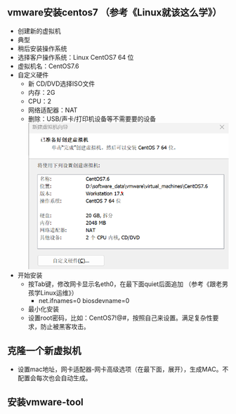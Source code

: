 ## vmware安装centos7 （参考《Linux就该这么学》）
* 创建新的虚拟机
* 典型
* 稍后安装操作系统
* 选择客户操作系统：Linux CentOS7 64 位
* 虚拟机名：CentOS7.6
* 自定义硬件
  * 新 CD/DVD选择ISO文件
  * 内存：2G
  * CPU：2
  * 网络适配器：NAT
  * 删除：USB/声卡/打印机设备等不需要要的设备
  ![](./images/新建虚拟机自定义硬件.png)
* 开始安装
  * 按Tab键，修改网卡显示名eth0，在最下面quiet后面追加 （参考《跟老男孩学Linux运维》）
    * net.ifnames=0 biosdevname=0
  * 最小化安装
  * 设置root密码，比如：CentOS7!@#，按照自己来设置。满足复杂性要求，防止被黑客攻击。

## 克隆一个新虚拟机
* 设置mac地址，网卡适配器-网卡高级选项（在最下面，展开），生成MAC。不配置会每次也会自动生成。

## 安装vmware-tool
